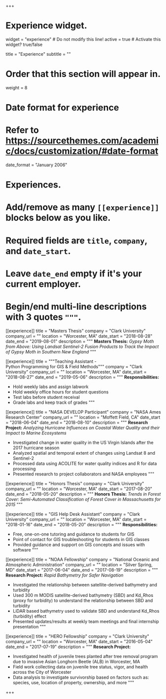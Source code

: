 +++
# Experience widget.
widget = "experience"  # Do not modify this line!
active = true  # Activate this widget? true/false

title = "Experience"
subtitle = ""

# Order that this section will appear in.
weight = 8

# Date format for experience
#   Refer to https://sourcethemes.com/academic/docs/customization/#date-format
date_format = "January 2006"

# Experiences.
#   Add/remove as many `[[experience]]` blocks below as you like.
#   Required fields are `title`, `company`, and `date_start`.
#   Leave `date_end` empty if it's your current employer.
#   Begin/end multi-line descriptions with 3 quotes `"""`.

[[experience]]
  title = "Masters Thesis"
  company = "Clark University"
  company_url = ""
  location = "Worcester, MA"
  date_start = "2018-08-28"
  date_end = "2019-08-01"
  description = """
  **Masters Thesis:** *Gypsy Moth from Above: Using Landsat Sentinel-2 Fusion Products to Track the Impact of Gypsy Moth in Southern New England*
  """

[[experience]]
  title = """Teaching Assistant -<br>Python Programming for GIS & Field Methods"""
  company = "Clark University"
  company_url = ""
  location = "Worcester, MA"
  date_start = "2018-08-27"
  date_end = "2019-05-06"
  description = """
  **Responsibilities:**

  * Hold weekly labs and assign labwork
  * Hold weekly office hours for student questions
  * Test labs before student receival
  * Grade labs and keep track of grades
  """

[[experience]]
  title = "NASA DEVELOP Participant"
  company = "NASA Ames Research Center"
  company_url = ""
  location = "Moffett Field, CA"
  date_start = "2018-06-04"
  date_end = "2018-08-10"
  description = """
  **Research Project:** *Analyzing Hurricane Influences on Coastal Water Quality and their Impact to Marine Ecosystems*

  * Investigated change in water quality in the US Virgin Islands after the 2017 hurricane season
  * Analyzed spatial and temporal extent of changes using Landsat 8 and Sentinel-2
  * Processed data using ACOLITE for water quality indices and R for data processing
  * Presented research to project collaborators and NASA employees
  """

[[experience]]
  title = "Honors Thesis"
  company = "Clark University"
  company_url = ""
  location = "Worcester, MA"
  date_start = "2017-08-20"
  date_end = "2018-05-20"
  description = """
  **Honors Thesis:** *Trends in Forest Cover: Semi-Automated Classification of Forest Cover in Massachusetts for 2015*
  """

[[experience]]
  title = "GIS Help Desk Assistant"
  company = "Clark University"
  company_url = ""
  location = "Worcester, MA"
  date_start = "2018-01-16"
  date_end = "2018-05-20"
  description = """
  **Responsibilities:**

  * Free, one-on-one tutoring and guidance to students for GIS
  * Point of contact for GIS troubleshooting for students in GIS classes
  * Provided guidance and support on GIS concepts and issues with software
  """

[[experience]]
  title = "NOAA Fellowship"
  company = "National Oceanic and Atmospheric Administration"
  company_url = ""
  location = "Silver Spring, MD"
  date_start = "2017-06-04"
  date_end = "2017-08-19"
  description = """
  **Research Project:** *Rapid Bathymetry for Safer Navigation*

  * Investigated the relationship between satellite-derived bathymetry and turbidity
  * Used 300 m MODIS satellite-derived bathymetry (SBD) and Kd_Rhos (proxy for turbidity) to understand the relationship between SBD and turbidity
  * LiDAR based bathymetry used to validate SBD and understand Kd_Rhos (turbidity) effect
  * Presented updates/results at weekly team meetings and final internship presentation
  """

[[experience]]
  title = "HERO Fellowship"
  company = "Clark University"
  company_url = ""
  location = "Worcester, MA"
  date_start = "2016-05-04"
  date_end = "2017-07-19"
  description = """
  **Research Project:**

  * Investigated health of juvenile trees planted after tree removal program due to invasive Asian Longhorn Beetle (ALB) in Worcester, MA
  * Field work collecting data on juvenile tree status, vigor, and health across the City of Worcester
  * Data analysis to investigate survivorship based on factors such as: species, use, location of property, ownership, and more
  """

+++
